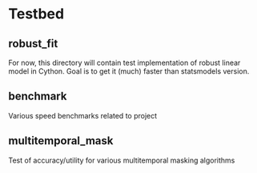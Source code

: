 # Testbed

## robust_fit
For now, this directory will contain test implementation of robust linear model
in Cython. Goal is to get it (much) faster than statsmodels version.

## benchmark
Various speed benchmarks related to project

## multitemporal_mask
Test of accuracy/utility for various multitemporal masking algorithms
